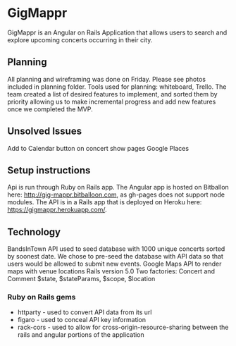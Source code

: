 # GigMappr

GigMappr is an Angular on Rails Application that allows users to search and explore upcoming concerts occurring in their city.

## Planning

All planning and wireframing was done on Friday. Please see photos included in planning folder. Tools used for planning: whiteboard, Trello. The team created a list of desired features to implement, and sorted them by priority allowing us to make incremental progress and add new features once we completed the MVP. 

## Unsolved Issues
Add to Calendar button on concert show pages
Google Places

## Setup instructions
Api is run through Ruby on Rails app. The Angular app is hosted on Bitballon here: http://gig-mappr.bitballoon.com, as gh-pages does not support node modules. The API is in a Rails app that is deployed on Heroku here: https://gigmappr.herokuapp.com/.

## Technology
BandsInTown API used to seed database with 1000 unique concerts sorted by soonest date. We chose to pre-seed the database with API data so that users would be allowed to submit new events.
Google Maps API to render maps with venue locations
Rails version 5.0
Two factories: Concert and Comment
$state, $stateParams, $scope, $location

### Ruby on Rails gems
* httparty - used to convert API data from its url
* figaro - used to conceal API key information
* rack-cors - used to allow for cross-origin-resource-sharing between the rails and angular portions of the application
